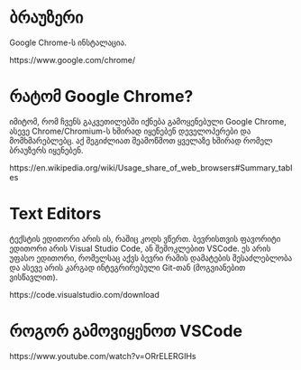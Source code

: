 <h1>ბრაუზერი</h1>
<p>Google Chrome-ს ინსტალაცია.</p>
https://www.google.com/chrome/

<h1>რატომ Google Chrome?</h1>
<p>იმიტომ, რომ ჩვენს გაკვეთილებში იქნება გამოყენებული Google Chrome, ასევე Chrome/Chromium-ს ხშირად იყენებენ დეველოპერები და მომხმარებლებც. აქ შეგიძლიათ შეამოწმოთ ყველაზე ხშირად რომელ ბრაუზერს იყენებენ.</p> https://en.wikipedia.org/wiki/Usage_share_of_web_browsers#Summary_tables
<h1>Text Editors</h1>
<p>ტექსტის ედითორი არის ის, რაშიც კოდს ვწერთ. ბევრისთვის ფავორიტი ედითორი არის Visual Studio Code, ან შემოკლებით VSCode. ეს არის უფასო ედითორი, რომელსაც აქვს ბევრი რამის დამატების შესაძლებლობა და ასევე არის კარგად ინტეგრირებული Git-თან (მოგვიანებით ვისწავლით).</p> 
https://code.visualstudio.com/download

<h1>როგორ გამოვიყენოთ VSCode </h1>
https://www.youtube.com/watch?v=ORrELERGIHs
